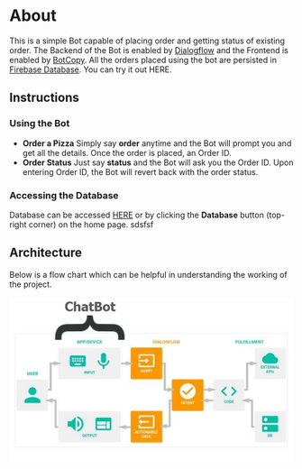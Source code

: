 # About
This is a simple Bot capable of placing order and getting status of existing order.
The Backend of the Bot is enabled by [Dialogflow](https://dialogflow.com/ "Dialogflow") and the Frontend is enabled by [BotCopy](http://botcopy.com/ "BotCopy"). All the orders placed using the bot are persisted in [Firebase Database](https://firebase.google.com/ "Firebase Database").
 You can try it out HERE.
 
 ## Instructions

### Using the Bot

- **Order a Pizza**
Simply say **order** anytime and the Bot will prompt you and get all the details. Once the order is placed, an Order ID.
- **Order Status**
Just say **status** and the Bot will ask you the Order ID. Upon entering Order ID, the Bot will revert back with the order status.

### Accessing the Database
Database can be accessed [HERE](bit.ly/YoYo-DB "HERE") or by clicking the **Database** button (top-right corner) on the home page.
sdsfsf
## Architecture
Below is a flow chart which can be helpful in understanding the working of the project.
<br/>
<br/>
![](architecture.png)
